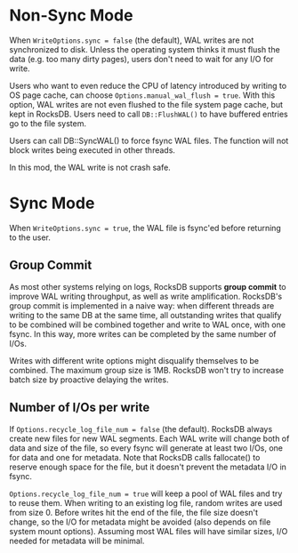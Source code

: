 # Non-Sync Mode
When `WriteOptions.sync = false` (the default), WAL writes are not synchronized to disk. Unless the operating system thinks it must flush the data (e.g. too many dirty pages), users don't need to wait for any I/O for write.

Users who want to even reduce the CPU of latency introduced by writing to OS page cache, can choose `Options.manual_wal_flush = true`. With this option, WAL writes are not even flushed to the file system page cache, but kept in RocksDB. Users need to call `DB::FlushWAL()` to have buffered entries go to the file system.

Users can call DB::SyncWAL() to force fsync WAL files. The function will not block writes being executed in other threads.

In this mod, the WAL write is not crash safe.

# Sync Mode
When `WriteOptions.sync = true`, the WAL file is fsync'ed before returning to the user.

## Group Commit
As most other systems relying on logs, RocksDB supports **group commit** to improve WAL writing throughput, as well as write amplification. RocksDB's group commit is implemented in a naive way: when different threads are writing to the same DB at the same time, all outstanding writes that qualify to be combined will be combined together and write to WAL once, with one fsync. In this way, more writes can be completed by the same number of I/Os.

Writes with different write options might disqualify themselves to be combined. The maximum group size is 1MB. RocksDB won't try to increase batch size by proactive delaying the writes.

## Number of I/Os per write
If `Options.recycle_log_file_num = false` (the default). RocksDB always create new files for new WAL segments. Each WAL write will change both of data and size of the file, so every fsync will generate at least two I/Os, one for data and one for metadata. Note that RocksDB calls fallocate() to reserve enough space for the file, but it doesn't prevent the metadata I/O in fsync.

`Options.recycle_log_file_num = true` will keep a pool of WAL files and try to reuse them. When writing to an existing log file, random writes are used from size 0. Before writes hit the end of the file, the file size doesn't change, so the I/O for metadata might be avoided (also depends on file system mount options). Assuming most WAL files will have similar sizes, I/O needed for metadata will be minimal.
